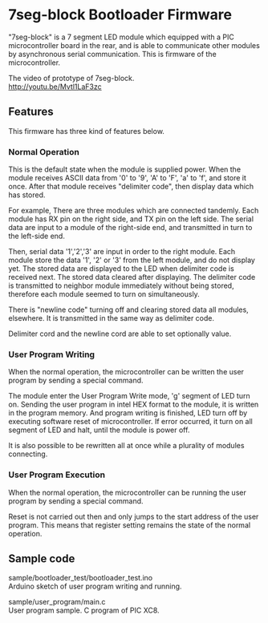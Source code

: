 7seg-block Bootloader Firmware
=========

"7seg-block" is a 7 segment LED module which equipped with a PIC microcontroller board in the rear, and is able to communicate other modules by asynchronous serial communication. This is firmware of the microcontroller.

The video of prototype of 7seg-block.  
http://youtu.be/Mvtl1LaF3zc


Features
--------------

This firmware has three kind of features below.

### Normal Operation ###

This is the default state when the module is supplied power. When the module receives ASCII data from '0' to '9', 'A' to 'F', 'a' to 'f', and store it once. After that module receives "delimiter code", then display data which has stored.

For example, There are three modules which are connected tandemly. Each module has RX pin on the right side, and TX pin on the left side. The serial data are input to a module of the right-side end, and transmitted in turn to the left-side end.

Then, serial data '1','2','3' are input in order to the right module. Each module store the data '1', '2' or '3' from the left module, and do not display yet. The stored data are displayed to the LED when delimiter code is received next. The stored data cleared after displaying. The delimiter code is transmitted to neighbor module immediately without being stored, therefore each module seemed to turn on simultaneously.

There is "newline code" turning off and clearing stored data all modules, elsewhere. 
It is transmitted in the same way as delimiter code.

Delimiter cord and the newline cord are able to set optionally value.


### User Program Writing ###

When the normal operation, the microcontroller can be written the user program by sending a special command.

The module enter the User Program Write mode, 'g' segment of LED turn on. Sending the user program in intel HEX format to the module, it is written in the program memory. And program writing is finished, LED turn off by executing software reset of microcontroller. If error occurred, it turn on all segment of LED and halt, until the module is power off.

It is also possible to be rewritten all at once while a plurality of modules connecting.


### User Program Execution ###

When the normal operation, the microcontroller can be running the user program by sending a special command.

Reset is not carried out then and only jumps to the start address of the user program.
This means that register setting remains the state of the normal operation.


Sample code
--------------

sample/bootloader_test/bootloader_test.ino  
Arduino sketch of user program writing and running.

sample/user_program/main.c  
User program sample. C program of PIC XC8.

